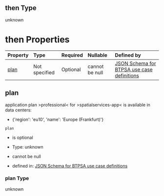 ## then Type

unknown

# then Properties

| Property      | Type          | Required | Nullable       | Defined by                                                                                                                                                                                                                                      |
| :------------ | :------------ | :------- | :------------- | :---------------------------------------------------------------------------------------------------------------------------------------------------------------------------------------------------------------------------------------------- |
| [plan](#plan) | Not specified | Optional | cannot be null | [JSON Schema for BTPSA use case definitions](btpsa-usecase-properties-services-items-allof-2-then-allof-52-then-allof-0-then-properties-plan.md "undefined#/properties/services/items/allOf/2/then/allOf/52/then/allOf/0/then/properties/plan") |

## plan

application plan >professional< for >spatialservices-app< is available in data centers:

*   {'region': 'eu10', 'name': 'Europe (Frankfurt)'}

`plan`

*   is optional

*   Type: unknown

*   cannot be null

*   defined in: [JSON Schema for BTPSA use case definitions](btpsa-usecase-properties-services-items-allof-2-then-allof-52-then-allof-0-then-properties-plan.md "undefined#/properties/services/items/allOf/2/then/allOf/52/then/allOf/0/then/properties/plan")

### plan Type

unknown
